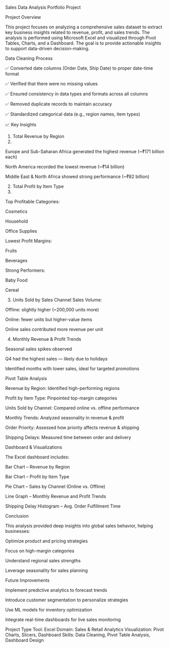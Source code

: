  Sales Data Analysis Portfolio Project
 
 Project Overview

This project focuses on analyzing a comprehensive sales dataset to extract key business insights related to revenue, profit, and sales trends. The analysis is performed using Microsoft Excel and visualized through Pivot Tables, Charts, and a Dashboard. The goal is to provide actionable insights to support data-driven decision-making.

 Data Cleaning Process
 
✅ Converted date columns (Order Date, Ship Date) to proper date-time format

✅ Verified that there were no missing values

✅ Ensured consistency in data types and formats across all columns

✅ Removed duplicate records to maintain accuracy

✅ Standardized categorical data (e.g., region names, item types)

📈 Key Insights
1.  Total Revenue by Region
2.  
Europe and Sub-Saharan Africa generated the highest revenue (~₹171 billion each)

North America recorded the lowest revenue (~₹14 billion)

Middle East & North Africa showed strong performance (~₹82 billion)

2.  Total Profit by Item Type
3.  
Top Profitable Categories:

Cosmetics

Household

Office Supplies

Lowest Profit Margins:

Fruits

Beverages

Strong Performers:

Baby Food

Cereal

3.  Units Sold by Sales Channel
Sales Volume:

Offline: slightly higher (~200,000 units more)

Online: fewer units but higher-value items

Online sales contributed more revenue per unit

4.  Monthly Revenue & Profit Trends
   
Seasonal sales spikes observed

Q4 had the highest sales — likely due to holidays

Identified months with lower sales, ideal for targeted promotions

 Pivot Table Analysis
 
Revenue by Region: Identified high-performing regions

Profit by Item Type: Pinpointed top-margin categories

Units Sold by Channel: Compared online vs. offline performance

Monthly Trends: Analyzed seasonality in revenue & profit

Order Priority: Assessed how priority affects revenue & shipping

Shipping Delays: Measured time between order and delivery

 Dashboard & Visualizations
 
The Excel dashboard includes:

 Bar Chart – Revenue by Region

 Bar Chart – Profit by Item Type

 Pie Chart – Sales by Channel (Online vs. Offline)

 Line Graph – Monthly Revenue and Profit Trends

 Shipping Delay Histogram – Avg. Order Fulfillment Time

 Conclusion
 
This analysis provided deep insights into global sales behavior, helping businesses:

Optimize product and pricing strategies

Focus on high-margin categories

Understand regional sales strengths

Leverage seasonality for sales planning

 Future Improvements
 
Implement predictive analytics to forecast trends

Introduce customer segmentation to personalize strategies

Use ML models for inventory optimization

Integrate real-time dashboards for live sales monitoring


Project Type
Tool: Excel
Domain: Sales & Retail Analytics
Visualization: Pivot Charts, Slicers, Dashboard
Skills: Data Cleaning, Pivot Table Analysis, Dashboard Design


